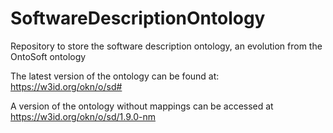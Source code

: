 # SoftwareDescriptionOntology
Repository to store the software description ontology, an evolution from the OntoSoft ontology

The latest version of the ontology can be found at: https://w3id.org/okn/o/sd#

A version of the ontology without mappings can be accessed at https://w3id.org/okn/o/sd/1.9.0-nm
